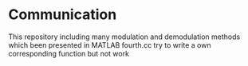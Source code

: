 # Communication
This repository including many modulation and demodulation methods which been presented in MATLAB 
fourth.cc try to write a own corresponding function but not work
